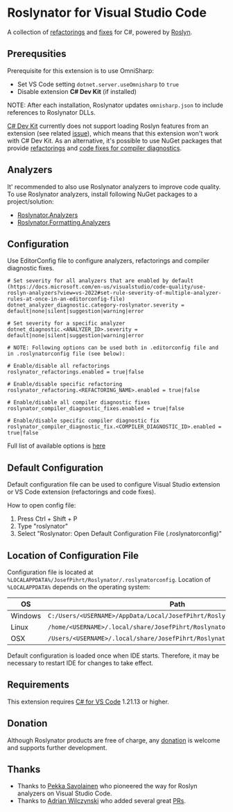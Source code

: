 # Roslynator for Visual Studio Code

A collection of [refactorings](https://josefpihrt.github.io/docs/roslynator/refactorings) and [fixes](https://josefpihrt.github.io/docs/roslynator/fixes) for C#, powered by [Roslyn](https://github.com/dotnet/roslyn).

## Prerequsities

Prerequisite for this extension is to use OmniSharp:

- Set VS Code setting `dotnet.server.useOmnisharp` to `true`
- Disable extension **C# Dev Kit** (if installed)

NOTE: After each installation, Roslynator updates `omnisharp.json` to include references to Roslynator DLLs.

[C# Dev Kit](https://marketplace.visualstudio.com/items?itemName=ms-dotnettools.csdevkit) currently does not support loading Roslyn features from an extension (see related [issue](https://github.com/dotnet/vscode-csharp/issues/6790)), which means that this extension won't work with C# Dev Kit.
As an alternative, it's possible to use NuGet packages that provide [refactorings](https://www.nuget.org/packages/roslynator.refactorings)
 and [code fixes for compiler diagnostics](https://www.nuget.org/packages/roslynator.codefixes).

## Analyzers

It' recommended to also use Roslynator analyzers to improve code quality.
To use Roslynator analyzers, install following NuGet packages to a project/solution:

- [Roslynator.Analyzers](https://www.nuget.org/packages/Roslynator.Analyzers)
- [Roslynator.Formatting.Analyzers](https://www.nuget.org/packages/Roslynator.Formatting.Analyzers)

## Configuration

Use EditorConfig file to configure analyzers, refactorings and compiler diagnostic fixes.

```editorconfig
# Set severity for all analyzers that are enabled by default (https://docs.microsoft.com/en-us/visualstudio/code-quality/use-roslyn-analyzers?view=vs-2022#set-rule-severity-of-multiple-analyzer-rules-at-once-in-an-editorconfig-file)
dotnet_analyzer_diagnostic.category-roslynator.severity = default|none|silent|suggestion|warning|error

# Set severity for a specific analyzer
dotnet_diagnostic.<ANALYZER_ID>.severity = default|none|silent|suggestion|warning|error

# NOTE: Following options can be used both in .editorconfig file and in .roslynatorconfig file (see below):

# Enable/disable all refactorings
roslynator_refactorings.enabled = true|false

# Enable/disable specific refactoring
roslynator_refactoring.<REFACTORING_NAME>.enabled = true|false

# Enable/disable all compiler diagnostic fixes
roslynator_compiler_diagnostic_fixes.enabled = true|false

# Enable/disable specific compiler diagnostic fix
roslynator_compiler_diagnostic_fix.<COMPILER_DIAGNOSTIC_ID>.enabled = true|false
```

Full list of available options is [here](https://josefpihrt.github.io/docs/roslynator/configuration)

## Default Configuration

Default configuration file can be used to configure Visual Studio extension or VS Code extension (refactorings and code fixes).

How to open config file:

1) Press Ctrl + Shift + P
2) Type "roslynator"
3) Select "Roslynator: Open Default Configuration File (.roslynatorconfig)"

## Location of Configuration File

Configuration file is located at `%LOCALAPPDATA%/JosefPihrt/Roslynator/.roslynatorconfig`.
Location of `%LOCALAPPDATA%` depends on the operating system:

| OS | Path |
| -------- | ------- |
| Windows | `C:/Users/<USERNAME>/AppData/Local/JosefPihrt/Roslynator/.roslynatorconfig` |
| Linux | `/home/<USERNAME>/.local/share/JosefPihrt/Roslynator/.roslynatorconfig` |
| OSX | `/Users/<USERNAME>/.local/share/JosefPihrt/Roslynator/.roslynatorconfig` |

Default configuration is loaded once when IDE starts. Therefore, it may be necessary to restart IDE for changes to take effect.

## Requirements

This extension requires [C# for VS Code](https://marketplace.visualstudio.com/items?itemName=ms-dotnettools.csharp) 1.21.13 or higher.

## Donation

Although Roslynator products are free of charge, any [donation](https://www.paypal.com/cgi-bin/webscr?cmd=_s-xclick&hosted_button_id=BX85UA346VTN6) is welcome and supports further development.

## Thanks

* Thanks to [Pekka Savolainen](https://github.com/savpek) who pioneered the way for Roslyn analyzers on Visual Studio Code.
* Thanks to [Adrian Wilczynski](https://github.com/AdrianWilczynski) who added several great [PRs](https://github.com/dotnet/roslynator/pulls?q=author%3AAdrianWilczynski).
